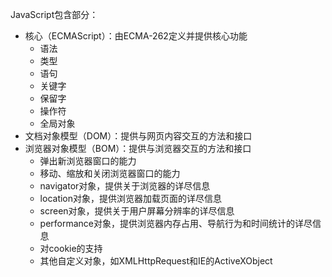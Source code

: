 JavaScript包含部分：

- 核心（ECMAScript）：由ECMA-262定义并提供核心功能
  - 语法
  - 类型
  - 语句
  - 关键字
  - 保留字
  - 操作符
  - 全局对象
- 文档对象模型（DOM）：提供与网页内容交互的方法和接口
- 浏览器对象模型（BOM）：提供与浏览器交互的方法和接口
  - 弹出新浏览器窗口的能力
  - 移动、缩放和关闭浏览器窗口的能力
  - navigator对象，提供关于浏览器的详尽信息
  - location对象，提供浏览器加载页面的详尽信息
  - screen对象，提供关于用户屏幕分辨率的详尽信息
  - performance对象，提供浏览器内存占用、导航行为和时间统计的详尽信息
  - 对cookie的支持
  - 其他自定义对象，如XMLHttpRequest和IE的ActiveXObject